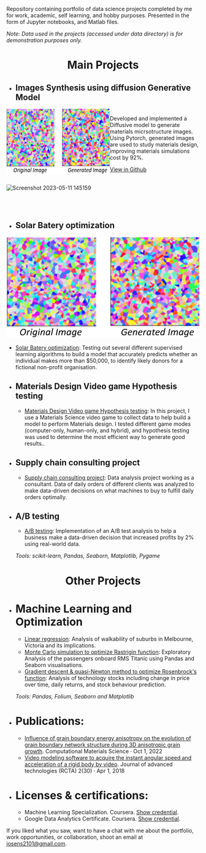 Repository containing portfolio of data science projects completed by me for work, academic, self learning, and hobby purposes. Presented in the form of Jupyter notebooks, and Matlab files.

_Note: Data used in the projects (accessed under data directory) is for demonstration purposes only._

<h1 align="center"> Main Projects</h1>

- ## Images Synthesis using diffusion Generative Model

	<!-- - [Failures of non-repairable equipment](https://github.com/josedavid2101/Predictive_maintenance): A model to predict the expected life of non-repairable equipment using various statistical analysis tools. Using historical data to fit the model resulted in decreasing equipment maintenance expenses. -->
<img align="left" width="270" height="170" src="https://github.com/josedavid2101/Jose_Portfolio/blob/main/Images/generated_mic.png"> 
<br>
Developed and implemented a Diffusive model to generate materials micrsotructure images. Using Pytorch, generated images are used to study materials design, improving materials simulations cost by 92%.

[View in Github](https://github.com/josedavid2101/Image_Synthesis_Diffusion_Model)


<br>![Screenshot 2023-05-11 145159](https://github.com/josedavid2101/Jose_Portfolio/assets/8882222/c0db7295-2ca1-47c9-a4bb-20a0c3699061)

<br>
<br>

- ## Solar Batery optimization

![](https://github.com/josedavid2101/Jose_Portfolio/blob/main/Images/generated_mic.png)

- [Solar Batery optimization](https://github.com/josedavid2101/Optimization_techniques): Testing out several different supervised learning algorithms to build a model that accurately predicts whether an individual makes more than $50,000, to identify likely donors for a fictional non-profit organisation.

- ## Materials Design Video game Hypothesis testing

	- [Materials Design Video game Hypothesis testing](https://github.com/josedavid2101/Statistics_videogame/blob/main/README.md): In this project, I use a Materials Science video game to collect data to help build a model to perform Materials design. I tested different game modes (computer-only, human-only, and hybrid), and hypothesis testing was used to determine the most efficient way to generate good results..

- ## Supply chain consulting project

	- [Supply chain consulting project](https://github.com/josedavid2101/Supply_Chain_Data_Analysis): Data analysis project working as a consultant. Data of daily orders of different clients was analyzed to make data-driven decisions on what machines to buy to fulfill daily orders optimally.

- ## A/B testing

	- [A/B testing](https://github.com/josedavid2101/AB_testing_Case_Study): Implementation of an A/B test analysis to help a business make a data-driven decision that increased profits by 2% using real-world data.

	_Tools: scikit-learn, Pandas, Seaborn, Matplotlib, Pygame_ 

<h1 align="center"> Other Projects</h1>

- # Machine Learning and Optimization
	- [Linear regression](https://github.com/sajal2692/Scalable-Walkability-Analysis-of-Melbourne): Analysis of walkability of suburbs in Melbourne, Victoria and its implications.
	- [Monte Carlo simulation to optimize Rastrigin function](https://github.com/sajal2692/data-science-portfolio/blob/master/Titanic%20Dataset%20-%20Exploratory%20Analysis.ipynb): Exploratory Analysis of the passengers onboard RMS Titanic using Pandas and Seaborn visualisations.
	- [Gradient descent & quasi-Newton method to optimize Rosenbrock's function](https://github.com/sajal2692/data-science-portfolio/blob/master/Stock%20Market%20Analysis%20for%20Tech%20Stocks.ipynb): Analysis of technology stocks including change in price over time, daily returns, and stock behaviour prediction.
		
	_Tools: Pandas, Folium, Seaborn and Matplotlib_
	
- # Publications:
	- [Influence of grain boundary energy anisotropy on the evolution of grain boundary network structure during 3D anisotropic grain growth](https://github.com/sajal2692/Scalable-Walkability-Analysis-of-Melbourne). Computational Materials Science · Oct 1, 2022
	- [Video modeling software to acquire the instant angular speed and acceleration of a rigid body by video](https://github.com/sajal2692/Scalable-Walkability-Analysis-of-Melbourne). Journal of advanced technologies (RCTA) 2(30) · Apr 1, 2018

- # Licenses & certifications:
	- Machine Learning Specialization. Coursera. [Show credential](https://www.coursera.org/account/accomplishments/specialization/certificate/E9RCPY55YPFJ).
	- Google Data Analytics Certificate. Coursera. [Show credential](https://www.credly.com/badges/b66c7b3d-3ad1-40f7-8831-3b8ce77a6b01/linked_in_profile).


If you liked what you saw, want to have a chat with me about the portfolio, work opportunities, or collaboration, shoot an email at josens2101@gmail.com. 
